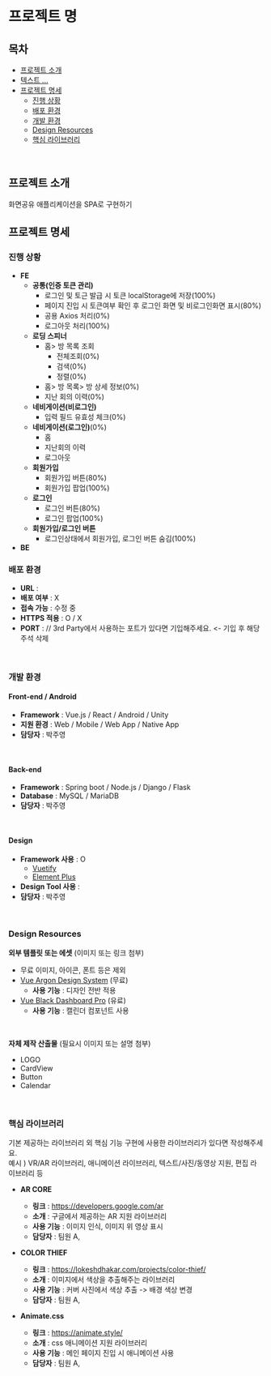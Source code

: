 # 프로젝트 명

## 목차

- [프로젝트 소개](#프로젝트-소개)   
- [텍스트 ... ](#프로젝트-소개)   
- [프로젝트 명세](#프로젝트-명세)
  - [진행 상황](#진행-상황)
  - [배포 환경](#배포-환경)
  - [개발 환경](#개발-환경)
  - [Design Resources](#design-resources)
  - [핵심 라이브러리](#핵심-라이브러리)
<br>

## 프로젝트 소개
화면공유 애플리케이션을 SPA로 구현하기
<br>

## 프로젝트 명세
### 진행 상황
- __FE__
  - __공통(인증 토큰 관리)__
    - 로그인 및 토근 발급 시 토큰 localStorage에 저장(100%)
    - 페이지 진입 시 토큰여부 확인 후 로그인 화면 및 비로그인화면 표시(80%)
    - 공용 Axios 처리(0%)
    - 로그아웃 처리(100%)
  - __로딩 스피너__
    - 홈> 방 목록 조회
      - 전체조회(0%)
      - 검색(0%)
      - 정렬(0%)
    - 홈> 방 목록> 방 상세 정보(0%)
    - 지난 회의 이력(0%)
  - __네비게이션(비로그인)__
    - 입력 필드 유효성 체크(0%)
  - __네비게이션(로그인)__(0%)
    - 홈
    - 지난회의 이력
    - 로그아웃
  - __회원가입__
    - 회원가입 버튼(80%)
    - 회원가입 팝업(100%)
  - __로그인__
    - 로그인 버튼(80%)
    - 로그인 팝업(100%)
  - __회원가입/로그인 버튼__
    - 로그인상태에서 회원가입, 로그인 버튼 숨김(100%)
- __BE__
### 배포 환경
- __URL__ : 
- __배포 여부__ : X
- __접속 가능__ : 수정 중
- __HTTPS 적용__ : O / X
- __PORT__ : // 3rd Party에서 사용하는 포트가 있다면 기입해주세요. <- 기입 후 해당 주석 삭제
<br>

### 개발 환경
#### Front-end / Android
- __Framework__ : Vue.js / React / Android / Unity
- __지원 환경__ : Web / Mobile / Web App / Native App
- __담당자__ : 박주영
<br>

#### Back-end
- __Framework__ : Spring boot / Node.js / Django / Flask
- __Database__ : MySQL / MariaDB
- __담당자__ : 박주영
<br>

#### Design
- __Framework 사용__ : O
  - [Vuetify](https://vuetifyjs.com/)
  - [Element Plus](https://element-plus.org/)
- __Design Tool 사용__ : 
- __담당자__ : 박주영
<br>

### Design Resources
__외부 템플릿 또는 에셋__ (이미지 또는 링크 첨부)
- 무료 이미지, 아이콘, 폰트 등은 제외
- [Vue Argon Design System](https://www.creative-tim.com/product/vue-argon-design-system?affiliate_id=116187) (무료)
  - __사용 기능__ : 디자인 전반 적용
- [Vue Black Dashboard Pro](https://www.creative-tim.com/product/vue-black-dashboard-pro?affiliate_id=116187) (유료)
  - __사용 기능__ : 캘린더 컴포넌트 사용
<br>

__자체 제작 산출물__ (필요시 이미지 또는 설명 첨부)
- LOGO
- CardView
- Button
- Calendar
<br>

### 핵심 라이브러리
기본 제공하는 라이브러리 외 핵심 기능 구현에 사용한 라이브러리가 있다면 작성해주세요.   
예시 ) VR/AR 라이브러리, 애니메이션 라이브러리, 텍스트/사진/동영상 지원, 편집 라이브러리 등

- __AR CORE__
  - __링크__ : https://developers.google.com/ar
  - __소개__ : 구글에서 제공하는 AR 지원 라이브러리
  - __사용 기능__ : 이미지 인식, 이미지 위 영상 표시
  - __담당자__ : 팀원 A, 

- __COLOR THIEF__
  - __링크__ : https://lokeshdhakar.com/projects/color-thief/
  - __소개__ : 이미지에서 색상을 추출해주는 라이브러리
  - __사용 기능__ : 커버 사진에서 색상 추출 -> 배경 색상 변경
  - __담당자__ : 팀원 A,

- __Animate.css__
  - __링크__ : https://animate.style/
  - __소개__ : css 애니메이션 지원 라이브러리
  - __사용 기능__ : 메인 페이지 진입 시 애니메이션 사용
  - __담당자__ : 팀원 A,


